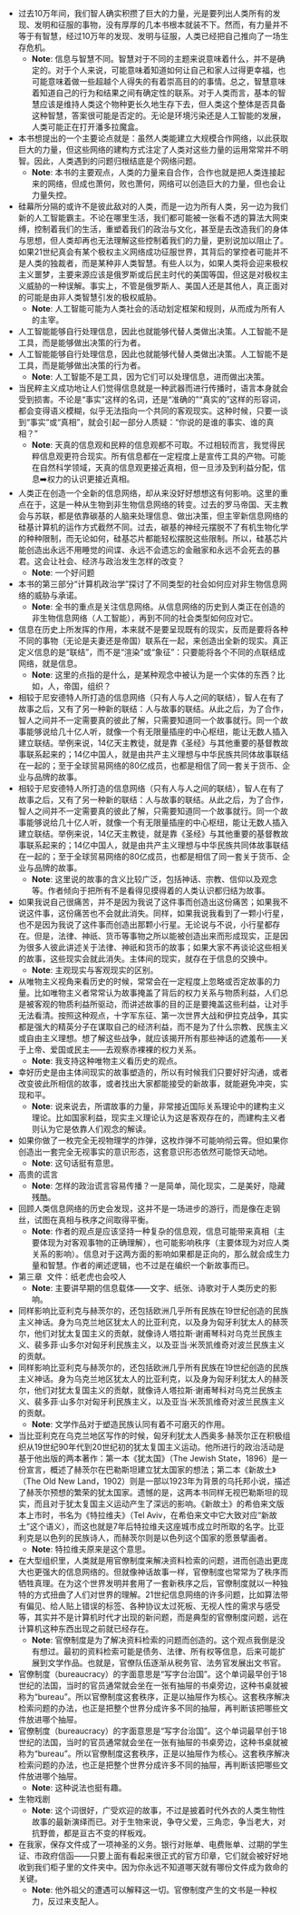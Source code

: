- 过去10万年间，我们智人确实积攒了巨大的力量，光是要列出人类所有的发现、发明和征服的事物，没有厚厚的几本书根本就装不下。然而，有力量并不等于有智慧，经过10万年的发现、发明与征服，人类已经把自己推向了一场生存危机。
    - **Note**: 信息与智慧不同。智慧对于不同的主题来说意味着什么，并不是确定的。对于个人来说，可能意味着知道如何让自己和家人过得更幸福，也可能意味着做一些超越个人得失的有着崇高目的的事情。总之，智慧意味着知道自己的行为和结果之间有确定性的联系。对于人类而言，基本的智慧应该是维持人类这个物种更长久地生存下去，但人类这个整体是否具备这种智慧，答案很可能是否定的。无论是环境污染还是人工智能的发展，人类可能正在打开潘多拉魔盒。
- 本书想提出的一个主要论点就是：虽然人类能建立大规模合作网络，以此获取巨大的力量，但这些网络的建构方式注定了人类对这些力量的运用常常并不明智。因此，人类遇到的问题归根结底是个网络问题。
    - **Note**: 本书的主要观点，人类的力量来自合作，合作也就是把人类连接起来的网络，但成也萧何，败也萧何，网络可以创造巨大的力量，但也会让力量失控。
- 硅幕所分隔的或许不是彼此敌对的人类，而是一边为所有人类，另一边为我们新的人工智能霸主。不论在哪里生活，我们都可能被一张看不透的算法大网束缚，控制着我们的生活，重塑着我们的政治与文化，甚至是去改造我们的身体与思想，但人类却再也无法理解这些控制着我们的力量，更别说加以阻止了。如果21世纪真会有某个极权主义网络成功征服世界，其背后的掌控者可能并不是人类的独裁者，而是某种非人类智慧。有些人以为，如果人类将会迎来极权主义噩梦，主要来源应该是俄罗斯或后民主时代的美国等国，但这是对极权主义威胁的一种误解。事实上，不管是俄罗斯人、美国人还是其他人，真正面对的可能是由非人类智慧引发的极权威胁。
    - **Note**: 人工智能可能为人类社会的活动划定框架和规则，从而成为所有人的主宰。
- 人工智能能够自行处理信息，因此也就能够代替人类做出决策。人工智能不是工具，而是能够做出决策的行为者。
- 人工智能能够自行处理信息，因此也就能够代替人类做出决策。人工智能不是工具，而是能够做出决策的行为者。
    - **Note**: 人工智能不是工具，因为它们可以处理信息，进而做出决策。
- 当民粹主义成功地让人们觉得信息就是一种武器而进行传播时，语言本身就会受到损害。不论是“事实”这样的名词，还是“准确的”“真实的”这样的形容词，都会变得语义模糊，似乎无法指向一个共同的客观现实。这种时候，只要一谈到“事实”或“真相”，就会引起一部分人质疑：“你说的是谁的事实、谁的真相？”
    - **Note**: 天真的信息观和民粹的信息观都不可取。不过相较而言，我觉得民粹信息观更符合现实。所有信息都在一定程度上是宣传工具的产物。可能在自然科学领域，天真的信息观更接近真相，但一旦涉及到利益分配，信息➡️权力的认识更接近真相。
- 人类正在创造一个全新的信息网络，却从来没好好想想这有何影响。这里的重点在于，这是一种从生物到非生物信息网络的转变。过去的罗马帝国、天主教会与苏联，都是依靠碳基的人脑来处理信息、做出决策，但主宰新信息网络的硅基计算机的运作方式截然不同。过去，碳基的神经元摆脱不了有机生物化学的种种限制，而无论如何，硅基芯片都能轻松摆脱这些限制。所以，硅基芯片能创造出永远不用睡觉的间谍、永远不会遗忘的金融家和永远不会死去的暴君。这会让社会、经济与政治发生怎样的改变？
    - **Note**: 一个好问题
- 本书的第三部分“计算机政治学”探讨了不同类型的社会如何应对非生物信息网络的威胁与承诺。
    - **Note**: 全书的重点是关注信息网络。从信息网络的历史到人类正在创造的非生物信息网络（人工智能），再到不同的社会类型如何应对它。
- 信息在历史上所发挥的作用，本来就不是要呈现既有的现实，反而是要将各种不同的事物（无论是夫妻还是帝国）联系在一起，来创造出全新的现实。真正定义信息的是“联结”，而不是“渲染”或“象征”：只要能将各个不同的点联结成网络，就是信息。
    - **Note**: 这里的点指的是什么，是某种观念中被认为是一个实体的东西？比如，人，帝国，组织？
- 相较于尼安德特人所打造的信息网络（只有人与人之间的联结），智人在有了故事之后，又有了另一种新的联结：人与故事的联结。从此之后，为了合作，智人之间并不一定需要真的彼此了解，只需要知道同一个故事就行。同一个故事能够说给几十亿人听，就像一个有无限量插座的中心枢纽，能让无数人插入建立联结。举例来说，14亿天主教徒，就是靠《圣经》与其他重要的基督教故事联系起来的；14亿中国人，就是由共产主义理想与中华民族共同体故事联结在一起的；至于全球贸易网络的80亿成员，也都是相信了同一套关于货币、企业与品牌的故事。
- 相较于尼安德特人所打造的信息网络（只有人与人之间的联结），智人在有了故事之后，又有了另一种新的联结：人与故事的联结。从此之后，为了合作，智人之间并不一定需要真的彼此了解，只需要知道同一个故事就行。同一个故事能够说给几十亿人听，就像一个有无限量插座的中心枢纽，能让无数人插入建立联结。举例来说，14亿天主教徒，就是靠《圣经》与其他重要的基督教故事联系起来的；14亿中国人，就是由共产主义理想与中华民族共同体故事联结在一起的；至于全球贸易网络的80亿成员，也都是相信了同一套关于货币、企业与品牌的故事。
    - **Note**: 这里说的故事的含义比较广泛，包括神话、宗教、信仰以及观念等。作者倾向于把所有不是看得见摸得着的人类认识都归结为故事。
- 如果我说自己很痛苦，并不是因为我说了这件事而创造出这份痛苦；如果我不说这件事，这份痛苦也不会就此消失。同样，如果我说我看到了一颗小行星，也不是因为我说了这件事而创造出那颗小行星。无论说与不说，小行星都存在。但是，法律、神祇、货币等事物之所以能被创造出来而形成现实，正是因为很多人彼此讲述关于法律、神祇和货币的故事；如果大家不再谈论这些相关的故事，这些现实会就此消失。主体间的现实，就存在于信息的交换中。
    - **Note**: 主观现实与客观现实的区别。
- 从唯物主义视角来看历史的时候，常常会在一定程度上忽略或否定故事的力量。比如唯物主义者常常认为故事掩盖了背后的权力关系与物质利益，人们总是被客观的物质利益所驱动，而讲述故事的目的正是要掩盖这些利益，让对手无法看清。按照这种观点，十字军东征、第一次世界大战和伊拉克战争，其实都是强大的精英分子在谋取自己的经济利益，而不是为了什么宗教、民族主义或自由主义理想。想了解这些战争，就应该揭开所有那些神话的遮羞布——关于上帝、爱国或民主——去观察赤裸裸的权力关系。
    - **Note**: 我支持这种唯物主义看历史的观点。
- 幸好历史是由主体间现实的故事塑造的，所以有时候我们只要好好沟通，或者改变彼此所相信的故事，或者找出大家都能接受的新故事，就能避免冲突，实现和平。
    - **Note**: 说来说去，所谓故事的力量，非常接近国际关系理论中的建构主义理论。比如国家利益，现实主义理论认为这是客观存在的，而建构主义者则认为它是依靠人们观念的解读。
- 如果你做了一枚完全无视物理学的炸弹，这枚炸弹不可能响彻云霄。但如果你创造出一套完全无视事实的意识形态，这套意识形态依然可能惊天动地。
    - **Note**: 这句话挺有意思。
- 高贵的谎言
    - **Note**: 怎样的政治谎言容易传播？一是简单，简化现实，二是美好，隐藏残酷。
- 回顾人类信息网络的历史会发现，这并不是一场进步的游行，而是像在走钢丝，试图在真相与秩序之间取得平衡。
    - **Note**: 作者的观点是应该坚持一种复杂的信息观，信息可能带来真相（主要体现为对客观事物的正确理解），也可能影响秩序（主要体现为对应人类关系的影响）。信息对于这两方面的影响如果都是正向的，那么就会成生力量和智慧。作者的阐述逻辑，也不过是在编织一个新故事而已。
- 第三章
 文件：纸老虎也会咬人
    - **Note**: 主要讲早期的信息载体——文字、纸张、诗歌对于人类历史的影响。
- 同样影响比亚利克与赫茨尔的，还包括欧洲几乎所有民族在19世纪创造的民族主义神话。身为乌克兰地区犹太人的比亚利克，以及身为匈牙利犹太人的赫茨尔，他们对犹太复国主义的贡献，就像诗人塔拉斯·谢甫琴科对乌克兰民族主义、裴多菲·山多尔对匈牙利民族主义，以及亚当·米茨凯维奇对波兰民族主义的贡献。
- 同样影响比亚利克与赫茨尔的，还包括欧洲几乎所有民族在19世纪创造的民族主义神话。身为乌克兰地区犹太人的比亚利克，以及身为匈牙利犹太人的赫茨尔，他们对犹太复国主义的贡献，就像诗人塔拉斯·谢甫琴科对乌克兰民族主义、裴多菲·山多尔对匈牙利民族主义，以及亚当·米茨凯维奇对波兰民族主义的贡献。
    - **Note**: 文学作品对于塑造民族认同有着不可磨灭的作用。
- 当比亚利克在乌克兰地区写作的时候，匈牙利犹太人西奥多·赫茨尔正在积极组织从19世纪90年代到20世纪初的犹太复国主义运动。他所进行的政治活动是基于他出版的两本著作：第一本《犹太国》（The Jewish State，1896）是一份宣言，概述了赫茨尔在巴勒斯坦建立犹太国家的想法；第二本《新故土》（The Old New Land，1902）则是一部以1923年为背景的乌托邦小说，描述了赫茨尔预想的繁荣的犹太国家。遗憾的是，这两本书同样无视巴勒斯坦的现实，而且对于犹太复国主义运动产生了深远的影响。《新故土》的希伯来文版本上市时，书名为《特拉维夫》（Tel Aviv，在希伯来文中它大致对应“新故土”这个语义），而这也就是7年后特拉维夫这座城市成立时所取的名字。比亚利克是以色列的民族诗人，而赫茨尔则是以色列这个国家的愿景擘画者。
    - **Note**: 特拉维夫原来是这个意思。
- 在大型组织里，人类就是用官僚制度来解决资料检索的问题，进而创造出更庞大也更强大的信息网络的。但就像神话故事一样，官僚制度也常常为了秩序而牺牲真理。在为这个世界发明并套用了一套新秩序之后，官僚制度就以一种独特的方式扭曲了人们对世界的理解。21世纪信息网络的许多问题，比如算法带有偏见、给人贴上错误的标签、各种协议太过死板、无视人性的需求与感受等，其实并不是计算机时代才出现的新问题，而是典型的官僚制度问题，远在计算机这种东西出现之前就已经存在。
    - **Note**: 官僚制度是为了解决资料检索的问题而创造的。这个观点我倒是没有想过。最初的资料检索可能是债务、法律、所有权等信息，后来可能扩展到文学作品。也就是，官僚队伍逐渐从税务官、法务官发展出文书官。
- 官僚制度（bureaucracy）的字面意思是“写字台治国”。这个单词最早创于18世纪的法国，当时的官员通常就会坐在一张有抽屉的书桌旁边，这种书桌就被称为“bureau”。所以官僚制度这套秩序，正是以抽屉作为核心。这套秩序解决检索问题的办法，也正是把整个世界分成许多不同的抽屉，再判断该把哪些文件放进哪个抽屉。
- 官僚制度（bureaucracy）的字面意思是“写字台治国”。这个单词最早创于18世纪的法国，当时的官员通常就会坐在一张有抽屉的书桌旁边，这种书桌就被称为“bureau”。所以官僚制度这套秩序，正是以抽屉作为核心。这套秩序解决检索问题的办法，也正是把整个世界分成许多不同的抽屉，再判断该把哪些文件放进哪个抽屉。
    - **Note**: 这种说法也挺有趣。
- 生物戏剧
    - **Note**: 这个词很好，广受欢迎的故事，不过是披着时代外衣的人类生物性故事的最新演绎而已。对于生物来说，争夺父爱，三角恋，争当老大，对抗野兽，都是亘古不变的样板戏。
- 在我家，保存文件成了一项神圣的义务。银行对账单、电费账单、过期的学生证、市政府信函——只要上面有看起来很正式的官方印章，它们就会被好好地收到我们柜子里的文件夹中。因为你永远不知道哪天就有哪份文件成为救命的关键。
    - **Note**: 他外祖父的遭遇可以解释这一切。官僚制度产生的文书是一种权力，反过来支配人。
